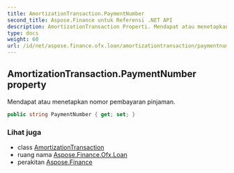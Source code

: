 ```yaml
---
title: AmortizationTransaction.PaymentNumber
second_title: Aspose.Finance untuk Referensi .NET API
description: AmortizationTransaction Properti. Mendapat atau menetapkan nomor pembayaran pinjaman.
type: docs
weight: 60
url: /id/net/aspose.finance.ofx.loan/amortizationtransaction/paymentnumber/
---
```

## AmortizationTransaction.PaymentNumber property

Mendapat atau menetapkan nomor pembayaran pinjaman.

```csharp
public string PaymentNumber { get; set; }
```

### Lihat juga

* class [AmortizationTransaction](../)
* ruang nama [Aspose.Finance.Ofx.Loan](../../amortizationtransaction/)
* perakitan [Aspose.Finance](../../../)


